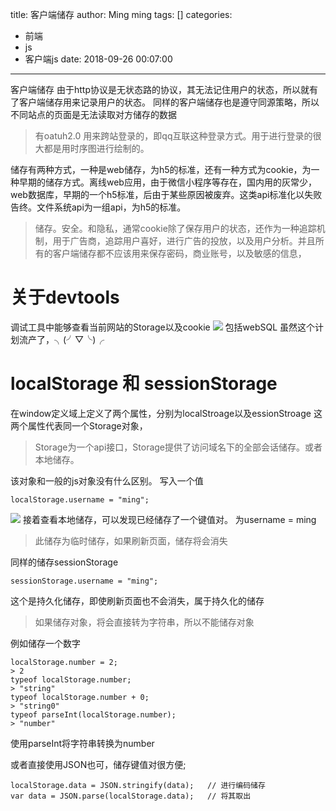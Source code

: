 title: 客户端储存
author: Ming ming
tags: []
categories:
  - 前端
  - js
  - 客户端js
date: 2018-09-26 00:07:00
---
客户端储存
由于http协议是无状态路的协议，其无法记住用户的状态，所以就有了客户端储存用来记录用户的状态。
同样的客户端储存也是遵守同源策略，所以不同站点的页面是无法读取对方储存的数据
> 有oatuh2.0 用来跨站登录的，即qq互联这种登录方式。用于进行登录的很大都是用时序图进行绘制的。

储存有两种方式，一种是web储存，为h5的标准，还有一种方式为cookie，为一种早期的储存方式。离线web应用，由于微信小程序等存在，国内用的灰常少，web数据库，早期的一个h5标准，后由于某些原因被废弃。这类api标准化以失败告终。文件系统api为一组api，为h5的标准。

> 储存。安全。和隐私，通常cookie除了保存用户的状态，还作为一种追踪机制，用于广告商，追踪用户喜好，进行广告的投放，以及用户分析。并且所有的客户端储存都不应该用来保存密码，商业账号，以及敏感的信息，

# 关于devtools
调试工具中能够查看当前网站的Storage以及cookie
![](https://melovemingming-1253878077.cos.ap-chengdu.myqcloud.com/blog-image/2018/09/24/5.png)
包括webSQL 虽然这个计划流产了，╮(╯▽╰)╭

# localStorage 和 sessionStorage
在window定义域上定义了两个属性，分别为localStroage以及essionStroage
这两个属性代表同一个Storage对象，
> Storage为一个api接口，Storage提供了访问域名下的全部会话储存。或者本地储存。

该对象和一般的js对象没有什么区别。
写入一个值
```
localStorage.username = "ming";
```
![](https://melovemingming-1253878077.cos.ap-chengdu.myqcloud.com/blog-image/2018/09/24/6.png)
接着查看本地储存，可以发现已经储存了一个键值对。
为username = ming
> 此储存为临时储存，如果刷新页面，储存将会消失

同样的储存sessionStorage
```
sessionStorage.username = "ming";
```
这个是持久化储存，即使刷新页面也不会消失，属于持久化的储存

> 如果储存对象，将会直接转为字符串，所以不能储存对象

例如储存一个数字
```
localStorage.number = 2;
> 2
typeof localStorage.number;
> "string"
typeof localStorage.number + 0;
> "string0"
typeof parseInt(localStorage.number);
> "number"
```
使用parseInt将字符串转换为number

或者直接使用JSON也可，储存键值对很方便;
```
localStorage.data = JSON.stringify(data);	// 进行编码储存
var data = JSON.parse(localStorage.data);	// 将其取出
```

